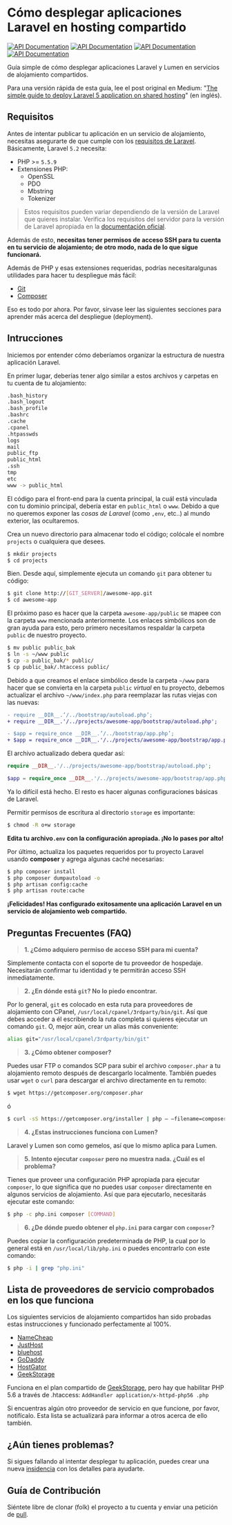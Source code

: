 # Cómo desplegar aplicaciones Laravel en hosting compartido
[![API Documentation](http://img.shields.io/badge/en-English-yellow.svg)](README.md)
[![API Documentation](http://img.shields.io/badge/es-Español-brightgreen.svg)](README-es.md)
[![API Documentation](http://img.shields.io/badge/vi-Ti%E1%BA%BFng%20Vi%E1%BB%87t-yellow.svg)](README-vi.md)
[![API Documentation](https://img.shields.io/badge/zh_CN-%E4%B8%AD%E6%96%87%EF%BC%88%E4%B8%AD%E5%9B%BD%E5%A4%A7%E9%99%86%EF%BC%89-yellow.svg)](README-zh_CN.md)

Guía simple de cómo desplegar aplicaciones Laravel y Lumen en servicios de alojamiento compartidos.

Para una versión rápida de esta guía, lee el post original en Medium: "[The simple guide to deploy Laravel 5 application on shared hosting](https://medium.com/laravel-news/the-simple-guide-to-deploy-laravel-5-application-on-shared-hosting-1a8d0aee923e#.7y3pk6wrm)" (en inglés).

## Requisitos

Antes de intentar publicar tu aplicación en un servicio de alojamiento, necesitas asegurarte de que cumple con los [requisitos de Laravel](https://laravel.com/docs/5.2#server-requirements). Básicamente, Laravel `5.2` necesita:

- PHP >= `5.5.9`
- Extensiones PHP:
  - OpenSSL
  - PDO
  - Mbstring
  - Tokenizer

> Estos requisitos pueden variar dependiendo de la versión de Laravel que quieres instalar. Verifica los requisitos del servidor para la versión de Laravel apropiada en la [documentación oficial](https://laravel.com/docs/master).

Además de esto, **necesitas tener permisos de acceso SSH para tu cuenta en tu servicio de alojamiento; de otro modo, nada de lo que sigue funcionará.**

Además de PHP y esas extensiones requeridas, podrías necesitaralgunas utilidades para hacer tu despliegue más fácil:

- [Git](https://git-scm.com/)
- [Composer](https://getcomposer.org/)

Eso es todo por ahora. Por favor, sírvase leer las siguientes secciones para aprender más acerca del despliegue (deployment).

## Intrucciones

Iniciemos por entender cómo deberíamos organizar la estructura de nuestra aplicación Laravel. 

En primer lugar, deberías tener algo similar a estos archivos y carpetas en tu cuenta de tu alojamiento:


```bash
.bash_history
.bash_logout
.bash_profile
.bashrc
.cache
.cpanel
.htpasswds
logs
mail
public_ftp
public_html
.ssh
tmp
etc
www -> public_html
```

El código para el front-end para la cuenta principal, la cuál está vinculada con tu dominio principal, debería estar en `public_html` o `www`. Debido a que no queremos exponer las *cosas de Laravel* (como `,env`, etc..) al mundo exterior, las ocultaremos.

Crea un nuevo directorio para almacenar todo el código; colócale el nombre  `projects` o cualquiera que desees.

```bash
$ mkdir projects
$ cd projects
```

Bien. Desde aquí, simplemente ejecuta un comando `git` para obtener tu código:

```bash
$ git clone http://[GIT_SERVER]/awesome-app.git
$ cd awesome-app
```

El próximo paso es hacer que la carpeta `awesome-app/public` se mapee con la carpeta `www` mencionada anteriormente. Los enlaces simbólicos son de gran ayuda para esto, pero primero necesitamos respaldar la carpeta `public` de nuestro proyecto.

```bash
$ mv public public_bak
$ ln -s ~/www public
$ cp -a public_bak/* public/
$ cp public_bak/.htaccess public/
```

Debido a que creamos el enlace simbólico desde la carpeta `~/www` para hacer que se convierta en la carpeta `public` *virtual* en tu proyecto, debemos actualizar el archivo `~/www/index.php` para reemplazar las rutas viejas con las nuevas:

```diff
- require __DIR__.’/../bootstrap/autoload.php’;
+ require __DIR__.'/../projects/awesome-app/bootstrap/autoload.php';

- $app = require_once __DIR__.’/../bootstrap/app.php’;
+ $app = require_once __DIR__.'/../projects/awesome-app/bootstrap/app.php';
```

El archivo actualizado debera quedar así:

```php
require __DIR__.'/../projects/awesome-app/bootstrap/autoload.php';

$app = require_once __DIR__.'/../projects/awesome-app/bootstrap/app.php';
```

Ya lo difícil está hecho. El resto es hacer algunas configuraciones básicas de Laravel. 

Permitir permisos de escritura al directorio `storage` es importante:

```bash
$ chmod -R o+w storage
```

**Edita tu archivo`.env` con la configuración apropiada. ¡No lo pases por alto!**

Por último, actualiza los paquetes requeridos por tu proyecto Laravel usando **composer** y agrega algunas caché necesarias:

```bash
$ php composer install
$ php composer dumpautoload -o
$ php artisan config:cache
$ php artisan route:cache
```


**¡Felicidades! Has configurado exitosamente una aplicación Laravel en un servicio de alojamiento web compartido.**

## Preguntas Frecuentes (FAQ)

> **1. ¿Cómo adquiero permiso de acceso SSH para mi cuenta?**

Simplemente contacta con el soporte de tu proveedor de hospedaje. Necesitarán confirmar tu identidad y te permitirán acceso SSH inmediatamente.

> **2. ¿En dónde está `git`? No lo piedo encontrar.**

Por lo general, `git` es colocado en esta ruta para proveedores de alojamiento con CPanel, `/usr/local/cpanel/3rdparty/bin/git`. Así que debes acceder a él escribiendo la ruta completa si quieres ejecutar un comando `git`. O, mejor aún, crear un alias más conveniente:

```bash
alias git="/usr/local/cpanel/3rdparty/bin/git"
```

> **3. ¿Cómo obtener composer?**

Puedes usar FTP o comandos SCP para subir el archivo `composer.phar` a tu alojamiento remoto después de descargarlo localmente. También puedes usar `wget` o `curl` para descargar el archivo directamente en tu remoto:

```bash
$ wget https://getcomposer.org/composer.phar
```

ó

```bash
$ curl -sS https://getcomposer.org/installer | php — –filename=composer
```

> **4. ¿Estas instrucciones funciona con Lumen?**

Laravel y Lumen son como gemelos, así que lo mismo aplica para Lumen.

> **5. Intento ejecutar `composer` pero no muestra nada. ¿Cuál es el problema?**

Tienes que proveer una configuración PHP apropiada para ejecutar `composer`, lo que significa que no puedes usar `composer` directamente en algunos servicios de alojamiento. Así que para ejecutarlo, necesitarás ejecutar este comando:

```bash
$ php -c php.ini composer [COMMAND]
```

> **6. ¿De dónde puedo obtener el `php.ini` para cargar con `composer`?**

Puedes copiar la configuración predeterminada de PHP, la cual por lo general está en `/usr/local/lib/php.ini` o puedes encontrarlo con este comando:

```bash
$ php -i | grep "php.ini"
```

## Lista de proveedores de servicio comprobados en los que funciona

Los siguientes servicios de alojamiento compartidos han sido probadas estas instrucciones y funcionado perfectamente al 100%.

* [NameCheap](https://www.namecheap.com/)
* [JustHost](https://www.justhost.com/)
* [bluehost](https://www.bluehost.com/)
* [GoDaddy](https://godaddy.com/)
* [HostGator](http://www.hostgator.com/)
* [GeekStorage](https://www.geekstorage.com/)

Funciona en el plan compartido de [GeekStorage](https://www.geekstorage.com/), pero hay que habilitar PHP 5.6 a través de .htaccess: `AddHandler application/x-httpd-php56 .php`


Si encuentras algún otro proveedor de servicio en que funcione, por favor, notifícalo. Esta lista se actualizará para informar a otros acerca de ello también.

## ¿Aún tienes problemas?

Si sigues fallando al intentar desplegar tu aplicación, puedes crear una nueva [insidencia](https://github.com/petehouston/laravel-deploy-on-shared-hosting/issues)  con los detalles para ayudarte.

## Guía de Contribución

Siéntete libre de clonar (folk) el proyecto a tu cuenta y enviar una petición de [pull](https://github.com/petehouston/laravel-deploy-on-shared-hosting/pulls).
